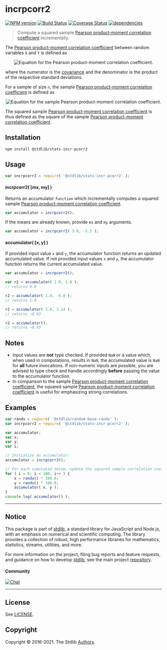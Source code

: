 <!--

@license Apache-2.0

Copyright (c) 2018 The Stdlib Authors.

Licensed under the Apache License, Version 2.0 (the "License");
you may not use this file except in compliance with the License.
You may obtain a copy of the License at

   http://www.apache.org/licenses/LICENSE-2.0

Unless required by applicable law or agreed to in writing, software
distributed under the License is distributed on an "AS IS" BASIS,
WITHOUT WARRANTIES OR CONDITIONS OF ANY KIND, either express or implied.
See the License for the specific language governing permissions and
limitations under the License.

-->

# incrpcorr2

[![NPM version][npm-image]][npm-url] [![Build Status][test-image]][test-url] [![Coverage Status][coverage-image]][coverage-url] [![dependencies][dependencies-image]][dependencies-url]

> Compute a squared sample [Pearson product-moment correlation coefficient][pearson-correlation] incrementally.

<section class="intro">

The [Pearson product-moment correlation coefficient][pearson-correlation] between random variables `X` and `Y` is defined as

<!-- <equation class="equation" label="eq:pearson_correlation_coefficient" align="center" raw="\rho_{X,Y} = \frac{\operatorname{cov}(X,Y)}{\sigma_X \sigma_Y}" alt="Equation for the Pearson product-moment correlation coefficient."> -->

<div class="equation" align="center" data-raw-text="\rho_{X,Y} = \frac{\operatorname{cov}(X,Y)}{\sigma_X \sigma_Y}" data-equation="eq:pearson_correlation_coefficient">
    <img src="https://cdn.jsdelivr.net/gh/stdlib-js/stdlib@0086d9dadd17859fedeb3c5acc3a80d7011970e1/lib/node_modules/@stdlib/stats/incr/pcorr2/docs/img/equation_pearson_correlation_coefficient.svg" alt="Equation for the Pearson product-moment correlation coefficient.">
    <br>
</div>

<!-- </equation> -->

where the numerator is the [covariance][covariance] and the denominator is the product of the respective standard deviations.

For a sample of size `n`, the sample [Pearson product-moment correlation coefficient][pearson-correlation] is defined as

<!-- <equation class="equation" label="eq:sample_pearson_correlation_coefficient" align="center" raw="r = \frac{\sum_{i=0}^{n-1} (x_i - \bar{x})(y_i - \bar{y})}{\sqrt{\sum_{i=0}^{n-1} (x_i - \bar{x})^2} \sqrt{\sum_{i=0}^{n-1} (y_i - \bar{y})^2}}" alt="Equation for the sample Pearson product-moment correlation coefficient."> -->

<div class="equation" align="center" data-raw-text="r = \frac{\sum_{i=0}^{n-1} (x_i - \bar{x})(y_i - \bar{y})}{\sqrt{\sum_{i=0}^{n-1} (x_i - \bar{x})^2} \sqrt{\sum_{i=0}^{n-1} (y_i - \bar{y})^2}}" data-equation="eq:sample_pearson_correlation_coefficient">
    <img src="https://cdn.jsdelivr.net/gh/stdlib-js/stdlib@0086d9dadd17859fedeb3c5acc3a80d7011970e1/lib/node_modules/@stdlib/stats/incr/pcorr2/docs/img/equation_sample_pearson_correlation_coefficient.svg" alt="Equation for the sample Pearson product-moment correlation coefficient.">
    <br>
</div>

<!-- </equation> -->

The squared sample [Pearson product-moment correlation coefficient][pearson-correlation] is thus defined as the square of the sample [Pearson product-moment correlation coefficient][pearson-correlation].

</section>

<!-- /.intro -->

<section class="installation">

## Installation

```bash
npm install @stdlib/stats-incr-pcorr2
```

</section>

<section class="usage">

## Usage

```javascript
var incrpcorr2 = require( '@stdlib/stats-incr-pcorr2' );
```

#### incrpcorr2( \[mx, my] )

Returns an accumulator `function` which incrementally computes a squared sample [Pearson product-moment correlation coefficient][pearson-correlation].

```javascript
var accumulator = incrpcorr2();
```

If the means are already known, provide `mx` and `my` arguments.

```javascript
var accumulator = incrpcorr2( 3.0, -5.5 );
```

#### accumulator( \[x, y] )

If provided input value `x` and `y`, the accumulator function returns an updated accumulated value. If not provided input values `x` and `y`, the accumulator function returns the current accumulated value.

```javascript
var accumulator = incrpcorr2();

var r2 = accumulator( 2.0, 1.0 );
// returns 0.0

r2 = accumulator( 1.0, -5.0 );
// returns 1.0

r2 = accumulator( 3.0, 3.14 );
// returns ~0.93

r2 = accumulator();
// returns ~0.93
```

</section>

<!-- /.usage -->

<section class="notes">

## Notes

-   Input values are **not** type checked. If provided `NaN` or a value which, when used in computations, results in `NaN`, the accumulated value is `NaN` for **all** future invocations. If non-numeric inputs are possible, you are advised to type check and handle accordingly **before** passing the value to the accumulator function.
-   In comparison to the sample [Pearson product-moment correlation coefficient][pearson-correlation], the squared sample [Pearson product-moment correlation coefficient][pearson-correlation] is useful for emphasizing strong correlations.

</section>

<!-- /.notes -->

<section class="examples">

## Examples

<!-- eslint no-undef: "error" -->

```javascript
var randu = require( '@stdlib/random-base-randu' );
var incrpcorr2 = require( '@stdlib/stats-incr-pcorr2' );

var accumulator;
var x;
var y;
var i;

// Initialize an accumulator:
accumulator = incrpcorr2();

// For each simulated datum, update the squared sample correlation coefficient...
for ( i = 0; i < 100; i++ ) {
    x = randu() * 100.0;
    y = randu() * 100.0;
    accumulator( x, y );
}
console.log( accumulator() );
```

</section>

<!-- /.examples -->


<section class="main-repo" >

* * *

## Notice

This package is part of [stdlib][stdlib], a standard library for JavaScript and Node.js, with an emphasis on numerical and scientific computing. The library provides a collection of robust, high performance libraries for mathematics, statistics, streams, utilities, and more.

For more information on the project, filing bug reports and feature requests, and guidance on how to develop [stdlib][stdlib], see the main project [repository][stdlib].

#### Community

[![Chat][chat-image]][chat-url]

---

## License

See [LICENSE][stdlib-license].


## Copyright

Copyright &copy; 2016-2021. The Stdlib [Authors][stdlib-authors].

</section>

<!-- /.stdlib -->

<!-- Section for all links. Make sure to keep an empty line after the `section` element and another before the `/section` close. -->

<section class="links">

[npm-image]: http://img.shields.io/npm/v/@stdlib/stats-incr-pcorr2.svg
[npm-url]: https://npmjs.org/package/@stdlib/stats-incr-pcorr2

[test-image]: https://github.com/stdlib-js/stats-incr-pcorr2/actions/workflows/test.yml/badge.svg
[test-url]: https://github.com/stdlib-js/stats-incr-pcorr2/actions/workflows/test.yml

[coverage-image]: https://img.shields.io/codecov/c/github/stdlib-js/stats-incr-pcorr2/main.svg
[coverage-url]: https://codecov.io/github/stdlib-js/stats-incr-pcorr2?branch=main

[dependencies-image]: https://img.shields.io/david/stdlib-js/stats-incr-pcorr2.svg
[dependencies-url]: https://david-dm.org/stdlib-js/stats-incr-pcorr2/main

[chat-image]: https://img.shields.io/gitter/room/stdlib-js/stdlib.svg
[chat-url]: https://gitter.im/stdlib-js/stdlib/

[stdlib]: https://github.com/stdlib-js/stdlib

[stdlib-authors]: https://github.com/stdlib-js/stdlib/graphs/contributors

[stdlib-license]: https://raw.githubusercontent.com/stdlib-js/stats-incr-pcorr2/main/LICENSE

[pearson-correlation]: https://en.wikipedia.org/wiki/Pearson_correlation_coefficient

[covariance]: https://en.wikipedia.org/wiki/Covariance

</section>

<!-- /.links -->
